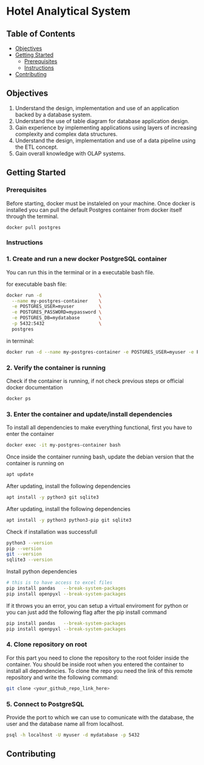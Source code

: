 # Hotel Analytical System

## Table of Contents
- [Objectives](#objectives)
- [Getting Started](#getting-started)
  - [Prerequisites](#prerequisites)
  - [Instructions](#instructions)
- [Contributing](#contributing)

## Objectives
1. Understand the design, implementation and use of an application backed by a database system. 
2. Understand the use of table diagram for database application design.  
3. Gain experience by implementing applications using layers of increasing complexity and complex data structures. 
4. Understand the design, implementation and use of a data pipeline using the ETL concept. 
5. Gain overall knowledge with OLAP systems.

## Getting Started
### Prerequisites
Before starting, docker must be instaleled on your machine. Once docker is installed you can pull the default Postgres container from docker itself through the terminal.
```
docker pull postgres
```

### Instructions

### 1. Create and run a new docker PostgreSQL container
You can run this in the terminal or in a executable bash file.

for executable bash file:
```bash
docker run -d                     \
  --name my-postgres-container    \
  -e POSTGRES_USER=myuser         \
  -e POSTGRES_PASSWORD=mypassword \
  -e POSTGRES_DB=mydatabase       \
  -p 5432:5432                    \
  postgres
```
in terminal:
```bash
docker run -d --name my-postgres-container -e POSTGRES_USER=myuser -e POSTGRES_PASSWORD=mypassword -e POSTGRES_DB=mydatabase -p 5432:5432 postgres
```

### 2. Verify the container is running
Check if the container is running, if not check previous steps or official docker documentation
```bash
docker ps
```

### 3. Enter the container and update/install dependencies
To install all dependencies to make everything functional, first you have to enter the container
```bash
docker exec -it my-postgres-container bash
```

Once inside the container running bash, update the debian version that the container is running on
```bash
apt update
```

After updating, install the following dependencies
```bash
apt install -y python3 git sqlite3 
```

After updating, install the following dependencies
```bash
apt install -y python3 python3-pip git sqlite3 
```

Check if installation was successfull
```bash
python3 --version 
pip --version
git --version
sqlite3 --version 
```

Install python dependencies
```bash
# this is to have access to excel files
pip install pandas   --break-system-packages
pip install openpyxl --break-system-packages
```

If it throws you an error, you can setup a virtual enviroment for python
or you can just add the following flag after the pip install command
```bash
pip install pandas   --break-system-packages
pip install openpyxl --break-system-packages
```

### 4. Clone repository on root
For this part you need to clone the repository to the root folder inside the container.
You should be inside root when you entered the container to install all dependencies. To clone
the repo you need the link of this remote repository and write the following command:
```bash
git clone <your_github_repo_link_here>
```

### 5. Connect to PostgreSQL
Provide the port to which we can use to comunicate with the database, the user and the database name all from localhost.
```bash
psql -h localhost -U myuser -d mydatabase -p 5432
```

## Contributing
